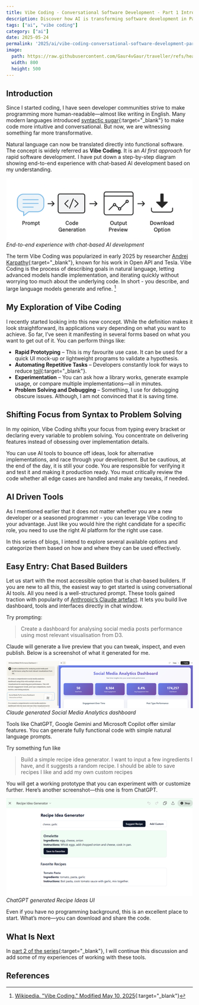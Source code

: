 ```yaml
---
title: Vibe Coding - Conversational Software Development - Part 1 Introduction
description: Discover how AI is transforming software development in Part 1 of my 'Vibe Coding' series. Explore conversational coding, real-time code generation, and the future of developer productivity.
tags: ["ai", "vibe coding"]
category: ["ai"]
date: 2025-05-24
permalink: '2025/ai/vibe-coding-conversational-software-development-part1/'
image:
  path: https://raw.githubusercontent.com/Gaur4vGaur/traveller/refs/heads/master/images/ai/2025-05-24-ai_vibe-coding-conversational-software-development-part1/2025-05-24-cover-image.jpg
  width: 800
  height: 500
---
```


## Introduction
Since I started coding, I have seen developer communities strive to make programming more human-readable—almost like writing in English. Many modern languages introduced [syntactic sugar](https://en.wiktionary.org/wiki/syntactic_sugar){:target="_blank"} to make code more intuitive and conversational. But now, we are witnessing something far more transformative.

Natural language can now be translated directly into functional software. The concept is widely referred as __Vibe Coding__. It is an _AI first approach_ for rapid software development. I have put down a step-by-step diagram showing end-to-end experience with chat-based AI development based on my understanding.

![End-to-end experience with chat-based AI development](https://raw.githubusercontent.com/Gaur4vGaur/traveller/refs/heads/master/images/ai/2025-05-24-ai_vibe-coding-conversational-software-development-part1/end-to-end-experience-chat-based-builders.png
)*End-to-end experience with chat-based AI development*

The term Vibe Coding was popularized in early 2025 by researcher [Andrej Karpathy](https://en.wikipedia.org/wiki/Andrej_Karpathy){:target="_blank"}, known for his work in Open API and Tesla. Vibe Coding is the process of describing goals in natural language, letting advanced models handle implementation, and iterating quickly without worrying too much about the underlying code. In short - you describe, and large language models generate and refine. [^footnote]


## My Exploration of Vibe Coding
I recently started looking into this new concept. While the definition makes it look straightforward, its applications vary depending on what you want to achieve. So far, I’ve seen it manifesting in several forms based on what you want to get out of it. You can perform things like:

- **Rapid Prototyping** – This is my favourite use case. It can be used for a quick UI mock-up or lightweight programs to validate a hypothesis.
- **Automating Repetitive Tasks** – Developers constantly look for ways to reduce [toil](https://sre.google/sre-book/eliminating-toil/){:target="_blank"}.
- **Experimentation** – You can ask how a library works, generate example usage, or compare multiple implementations—all in minutes.
- **Problem Solving and Debugging** – Something, I use for debugging obscure issues. Although, I am not convinced that it is saving time.


## Shifting Focus from Syntax to Problem Solving
In my opinion, Vibe Coding shifts your focus from typing every bracket or declaring every variable to problem solving. You concentrate on delivering features instead of obsessing over implementation details.

You can use AI tools to bounce off ideas, look for alternative implementations, and race through your development. But be cautious, at the end of the day, it is still your code. You are responsible for verifying it and test it and making it production ready. You must critically review the code whether all edge cases are handled and make any tweaks, if needed.


## AI Driven Tools
As I mentioned earlier that it does not matter whether you are a new developer or a seasoned programmer - you can leverage Vibe coding to your advantage. Just like you would hire the right candidate for a specific role, you need to use the right AI platform for the right use case. 

In this series of blogs, I intend to explore several available options and categorize them based on how and where they can be used effectively.

## Easy Entry: Chat Based Builders
Let us start with the most accessible option that is chat-based builders. If you are new to all this, the easiest way to get started is using conversational AI tools. All you need is a well-structured prompt. 
These tools gained traction with popularity of [Anthropic’s Claude artefact](https://www.anthropic.com/product). It lets you build live dashboard, tools and interfaces directly in chat window. 

Try prompting:

> Create a dashboard for analysing social media posts performance using most relevant visualisation from D3.

Claude will generate a live preview that you can tweak, inspect, and even publish. Below is a screenshot of what it generated for me.

![Claude generated social media dashboard](https://raw.githubusercontent.com/Gaur4vGaur/traveller/refs/heads/master/images/ai/2025-05-24-ai_vibe-coding-conversational-software-development-part1/claude-generated-ui.png)*Claude generated Social Media Analytics dashboard*

Tools like ChatGPT, Google Gemini and Microsoft Copilot offer similar features. You can generate fully functional code with simple natural language prompts. 

Try something fun like 
> Build a simple recipe idea generator. I want to input a few ingredients I have, and it suggests a random recipe. I should be able to save recipes I like and add my own custom recipes

You will get a working prototype that you can experiment with or customize further. Here’s another screenshot—this one is from ChatGPT.

![ChatGPT generated Recipe Ideas UI](https://raw.githubusercontent.com/Gaur4vGaur/traveller/refs/heads/master/images/ai/2025-05-24-ai_vibe-coding-conversational-software-development-part1/chatgpt-generated-ui.png)*ChatGPT generated Recipe Ideas UI*

Even if you have no programming background, this is an excellent place to start. What’s more—you can download and share the code.

## What Is Next
In [part 2 of the series](https://www.gaurgaurav.com/2025/ai/vibe-coding-conversational-software-development-part2/){:target="_blank"}, I will continue this discussion and add some of my experiences of working with these tools.


## References
[^footnote]: [Wikipedia. "Vibe Coding." Modified May 10, 2025](https://en.wikipedia.org/wiki/Vibe_coding){:target="_blank"}